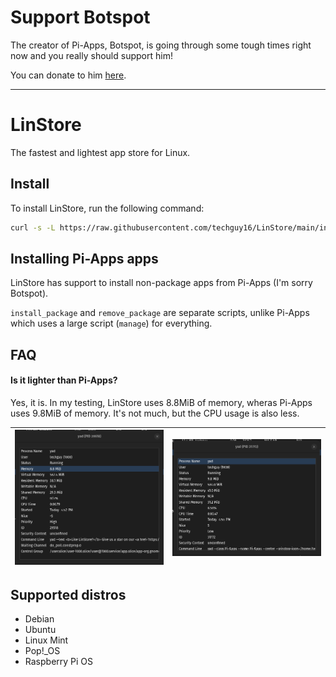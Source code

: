 # Support Botspot
The creator of Pi-Apps, Botspot, is going through some tough times right now and you really should support him!

You can donate to him [here](https://github.com/sponsors/Botspot).

--------

# LinStore
The fastest and lightest app store for Linux.

## Install
To install LinStore, run the following command:
```bash
curl -s -L https://raw.githubusercontent.com/techguy16/LinStore/main/install | bash
```

## Installing Pi-Apps apps
LinStore has support to install non-package apps from Pi-Apps (I'm sorry Botspot). 

<code>install_package</code> and <code>remove_package</code> are separate scripts, unlike Pi-Apps which uses a large script (<code>manage</code>) for everything.

## FAQ
#### Is it lighter than Pi-Apps?
Yes, it is. In my testing, LinStore uses 8.8MiB of memory, wheras Pi-Apps uses 9.8MiB of memory. It's not much, but the CPU usage is also less.

| <img src="images/screenshots/LinStoreResources.png" alt="LinStore's Resources" width="350"/> | <img src="images/screenshots/Pi-AppsResources.png" alt="Pi-Apps Resources" width="350"/> |
|---|---|

## Supported distros
- Debian
- Ubuntu
- Linux Mint
- Pop!_OS
- Raspberry Pi OS
